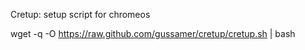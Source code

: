 Cretup: setup script for chromeos


wget -q -O https://raw.github.com/gussamer/cretup/cretup.sh | bash
